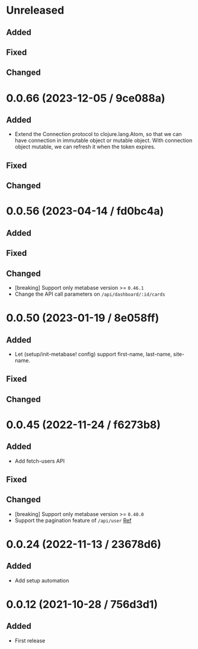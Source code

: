 # Unreleased

## Added

## Fixed

## Changed

# 0.0.66 (2023-12-05 / 9ce088a)

## Added
- Extend the Connection protocol to clojure.lang.Atom, so that we can have 
  connection in immutable object or mutable object. With connection object 
  mutable, we can refresh it when the token expires.

## Fixed

## Changed


# 0.0.56 (2023-04-14 / fd0bc4a)

## Added

## Fixed

## Changed

- [breaking] Support only metabase version >= `0.46.1`
- Change the API call parameters on `/api/dashboard/:id/cards` 

# 0.0.50 (2023-01-19 / 8e058ff)

## Added

- Let (setup/init-metabase! config) support first-name, last-name, site-name.

## Fixed

## Changed

# 0.0.45 (2022-11-24 / f6273b8)

## Added

- Add fetch-users API

## Fixed

## Changed

- [breaking] Support only metabase version >= `0.40.0`
- Support the pagination feature of `/api/user` [Ref](https://github.com/metabase/metabase/wiki/What%27s-new-in-0.40.0-for-Metabase-REST-API-clients)

# 0.0.24 (2022-11-13 / 23678d6)

## Added

- Add setup automation

# 0.0.12 (2021-10-28 / 756d3d1)

## Added

- First release